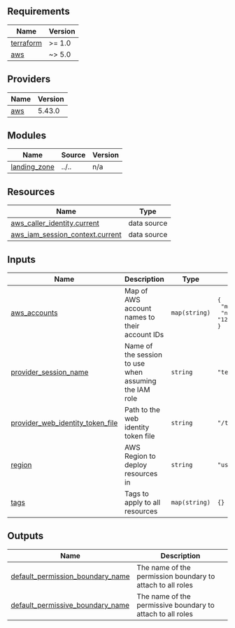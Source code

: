 <!-- BEGIN_TF_DOCS -->
## Requirements

| Name | Version |
|------|---------|
| <a name="requirement_terraform"></a> [terraform](#requirement\_terraform) | >= 1.0 |
| <a name="requirement_aws"></a> [aws](#requirement\_aws) | ~> 5.0 |

## Providers

| Name | Version |
|------|---------|
| <a name="provider_aws"></a> [aws](#provider\_aws) | 5.43.0 |

## Modules

| Name | Source | Version |
|------|--------|---------|
| <a name="module_landing_zone"></a> [landing\_zone](#module\_landing\_zone) | ../.. | n/a |

## Resources

| Name | Type |
|------|------|
| [aws_caller_identity.current](https://registry.terraform.io/providers/hashicorp/aws/latest/docs/data-sources/caller_identity) | data source |
| [aws_iam_session_context.current](https://registry.terraform.io/providers/hashicorp/aws/latest/docs/data-sources/iam_session_context) | data source |

## Inputs

| Name | Description | Type | Default | Required |
|------|-------------|------|---------|:--------:|
| <a name="input_aws_accounts"></a> [aws\_accounts](#input\_aws\_accounts) | Map of AWS account names to their account IDs | `map(string)` | <pre>{<br>  "management": "123456789012",<br>  "network": "123456789012"<br>}</pre> | no |
| <a name="input_provider_session_name"></a> [provider\_session\_name](#input\_provider\_session\_name) | Name of the session to use when assuming the IAM role | `string` | `"terraform-aws-cloudaccess"` | no |
| <a name="input_provider_web_identity_token_file"></a> [provider\_web\_identity\_token\_file](#input\_provider\_web\_identity\_token\_file) | Path to the web identity token file | `string` | `"/tmp/web_identity_token_file"` | no |
| <a name="input_region"></a> [region](#input\_region) | AWS Region to deploy resources in | `string` | `"us-west-2"` | no |
| <a name="input_tags"></a> [tags](#input\_tags) | Tags to apply to all resources | `map(string)` | `{}` | no |

## Outputs

| Name | Description |
|------|-------------|
| <a name="output_default_permission_boundary_name"></a> [default\_permission\_boundary\_name](#output\_default\_permission\_boundary\_name) | The name of the permission boundary to attach to all roles |
| <a name="output_default_permissive_boundary_name"></a> [default\_permissive\_boundary\_name](#output\_default\_permissive\_boundary\_name) | The name of the permissive boundary to attach to all roles |
<!-- END_TF_DOCS -->